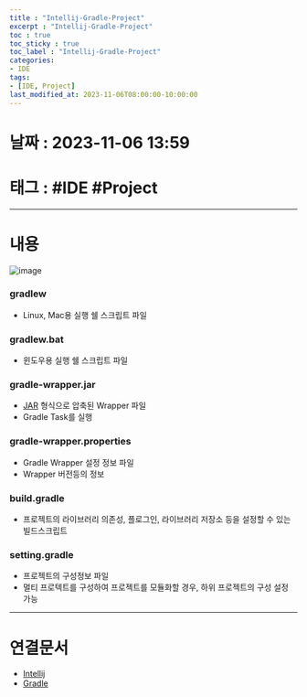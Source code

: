 ```yaml
---
title : "Intellij-Gradle-Project"
excerpt : "Intellij-Gradle-Project"
toc : true
toc_sticky : true
toc_label : "Intellij-Gradle-Project"
categories:
- IDE
tags:
- [IDE, Project]
last_modified_at: 2023-11-06T08:00:00-10:00:00
---
```


# 날짜 : 2023-11-06 13:59

# 태그 : #IDE #Project
---

# 내용
![image](./../../assets/images/../../assets/Images/intelliJGradleProject.png)

### gradlew
- Linux, Mac용 실행 쉘 스크립트 파일

### gradlew.bat
- 윈도우용 실행 쉘 스크립트 파일

### gradle-wrapper.jar
- [JAR](../../java/java-JAR) 형식으로 압축된 Wrapper 파일
- Gradle Task를 실행

### gradle-wrapper.properties
- Gradle Wrapper 설정 정보 파일
- Wrapper 버전등의 정보

### build.gradle
- 프로젝트의 라이브러리 의존성, 플로그인, 라이브러리 저장소 등을 설정할 수 있는 빌드스크립트

### setting.gradle
- 프로젝트의 구성정보 파일
- 멀티 프로텍트를 구성하여 프로젝트를 모듈화할 경우, 하위 프로젝트의 구성 설정 가능

---

# 연결문서
- [Intellij](../../IDE/IDE-Intellij)
- [Gradle](../../Build/Build-Gradle)